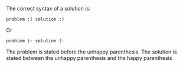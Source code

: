 The correct syntax of a solution is:

    problem :( solution :)

Or

    problem ): solution (:

The problem is stated before the unhappy parenthesis. The solution is
stated between the unhappy parenthesis and the happy parenthesis
